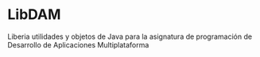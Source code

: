 LibDAM
======

Liberia utilidades y objetos de Java para la asignatura de programación de Desarrollo de Aplicaciones Multiplataforma

